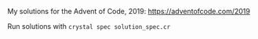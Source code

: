 My solutions for the Advent of Code, 2019: https://adventofcode.com/2019

Run solutions with `crystal spec solution_spec.cr`
